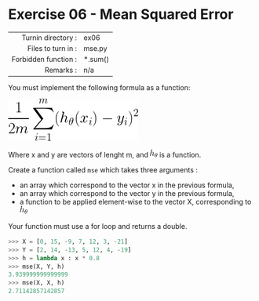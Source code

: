 # Exercise 06 - Mean Squared Error

|                         |                    |
| -----------------------:| ------------------ |
|   Turnin directory :    |  ex06              |
|   Files to turn in :    |  mse.py            |
|   Forbidden function :  |  *.sum()           |
|   Remarks :             |  n/a               |

You must implement the following formula as a function:  
  
![image info](../assets/MSE.png)

Where x and y are vectors of lenght m, and ![image info](../assets/hth.png) is a function.

Create a function called `mse` which takes three arguments : 
  - an array which correspond to the vector x in the previous formula,
  - an array which correspond to the vector y in the previous formula,
  - a function to be applied element-wise to the vector X, corresponding to ![image info](../assets/hth.png)

Your function must use a for loop and returns a double.

```python
>>> X = [0, 15, -9, 7, 12, 3, -21]
>>> Y = [2, 14, -13, 5, 12, 4, -19]
>>> h = lambda x : x * 0.8
>>> mse(X, Y, h)
3.939999999999999
>>> mse(X, X, h)
2.71142857142857
```

